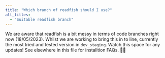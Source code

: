 ```yaml
---
title: "Which branch of readfish should I use?"
alt_titles:
  - "Suitable readfish branch"
---
```


We are aware that readfish is a bit messy in terms of code branches right now (18/05/2023). Whilst we are working to bring this in to line, currently the most tried and tested version in `dev_staging`.
Watch this space for any updates!
See elsewhere in this file for installtion FAQs. 🕵️‍♂️
